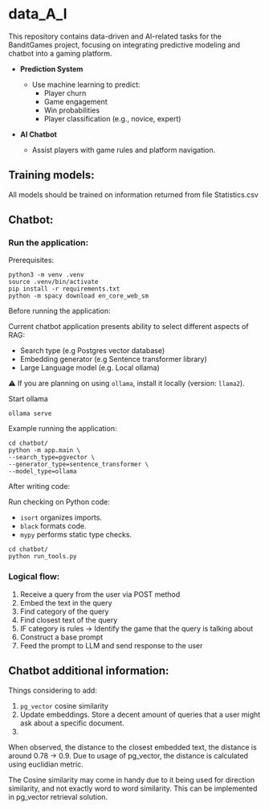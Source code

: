 # data_A_I

This repository contains data-driven and AI-related tasks for the BanditGames project, focusing on integrating predictive modeling and chatbot into a gaming platform.

- **Prediction System**  
  - Use machine learning to predict:
    - Player churn
    - Game engagement
    - Win probabilities
    - Player classification (e.g., novice, expert)

- **AI Chatbot**  
  - Assist players with game rules and platform navigation.


## Training models:

All models should be trained on information returned from file Statistics.csv 

## Chatbot:

### Run the application:

Prerequisites:   

```
python3 -m venv .venv
source .venv/bin/activate
pip install -r requirements.txt
python -m spacy download en_core_web_sm
```

Before running the application:  

Current chatbot application presents ability to select different aspects of RAG:

* Search type (e.g Postgres vector database)
* Embedding generator (e.g Sentence transformer library)
* Large Language model (e.g. Local ollama)

⚠️ If you are planning on using `ollama`, install it locally (version: `llama2`).  

Start ollama
```
ollama serve
```

Example running the application:
```
cd chatbot/
python -m app.main \
--search_type=pgvector \ 
--generator_type=sentence_transformer \
--model_type=ollama

```

After writing code:

Run checking on Python code:
* `isort` organizes imports.
* `black` formats code.
* `mypy` performs static type checks.

```
cd chatbot/
python run_tools.py
```



### Logical flow:
1. Receive a query from the user via POST method
2. Embed the text in the query
3. Find category of the query
4. Find closest text of the query
5. IF category is rules -> Identify the game that the query is talking about
6. Construct a base prompt
7. Feed the prompt to LLM and send response to the user

## Chatbot additional information:

Things considering to add:
1. `pg_vector` cosine similarity 
2. Update embeddings. Store a decent amount of queries that a user might ask about a specific document.
3.

When observed, the distance to the closest embedded text, the distance is around 0.78 -> 0.9. Due to usage of pg_vector, the distance is calculated using euclidian metric.

The Cosine similarity may come in handy due to it being used for direction similarity, and not exactly word to word similarity.
This can be implemented in pg_vector retrieval solution.
